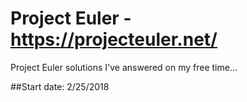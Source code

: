 # Project Euler - https://projecteuler.net/

Project Euler solutions I've answered on my free time...

##Start date: 2/25/2018
